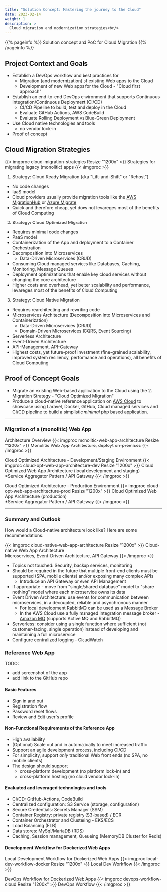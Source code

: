 ```yaml
---
title: "Solution Concept: Mastering the journey to the Cloud"
date: 2023-02-14
weight: 1
description: >
  Cloud migration and modernization strategies<br/>
---
```


{{% pageinfo %}}
Solution concept and PoC for Cloud Migration
{{% /pageinfo %}}

## Project Context and Goals
- Establish a DevOps workflow and best practices for
  - Migration (and modernization) of existing Web apps to the Cloud
  - Development of new Web apps for the Cloud - "Cloud first approach"
- Establish an end-to-end DevOps environment that supports Continuous Integration/Continuous Deployment (CI/CD)
  - CI/CD Pipeline to build, test and deploy in the Cloud
  - Evaluate GitHub Actions, AWS CodeBuild
  - Evaluate Rolling Deployment vs Blue-Green Deployment
- Use Cloud native technologies and tools
  - no vendor lock-in
- Proof of concept

## Cloud Migration Strategies

{{< imgproc cloud-migration-strategies Resize "1200x" >}}
Strategies for migrating legacy (monolitic) apps
{{< /imgproc >}}

1. Strategy: Cloud Ready Migration (aka "Lift-and-Shift" or "Rehost")
  - No code changes
  - IaaS model
  - Cloud providers usually provide migration tools like the [AWS MigrationHub](<https://aws.amazon.com/de/migration-hub/>) or [Azure Migrate](https://azure.microsoft.com/de-de/products/azure-migrate/#product-overview)
  - Quick and therefore cheap, yet does not levareges most of the benefits of Cloud Computing
2. Strategy: Cloud Optimized Migration
  - Requires minimal code changes
  - PaaS model
  - Containerization of the App and deployment to a Container Orchestration
  - Decomposition into Microservices
    - Data-Driven Microservices (CRUD)
  - Consuming Cloud managed services like Databases, Caching, Monitoring, Message Queues
  - Deployment optimizations that enable key cloud services without changing the core architecture
  - Higher costs and overhead, yet better scalability and performance, levareges most of the benefits of Cloud Computing
3. Strategy: Cloud Native Migration
  - Requires rearchitecting and rewriting code
  - Microservices Architecture (Decomposition into Microservices and Containerization)
    - Data-Driven Microservices (CRUD)
    - Domain-Driven Microservices (CQRS, Event Sourcing)
  - Serverless Architecture
  - Event-Driven Architecture
  - API-Management, API-Gateway
  - Highest costs, yet future-proof investment (fine-grained scalability, improved system resiliency, performance and operations), all benefits of Cloud Computing

## Proof of Concept Goals
- Migrate an existing Web-based application to the Cloud using the 2. Migration Strategy - "Cloud Optimized Migration"
- Produce a cloud-native reference application on [AWS Cloud](https://aws.amazon.com/) to showcase using Laravel, Docker, GitHub, Cloud managed services and CI/CD pipeline to build a simplistic *minimal* php based application.

---
### Migration of a (monolitic) Web App
Architecture Overview
{{< imgproc monolitic-web-app-architecture Resize "1200x" >}}
Monolitic Web App Architecture, deployt on-premises
{{< /imgproc >}}

Cloud Optimized Architecture - Development/Staging Environment
{{< imgproc cloud-opt-web-app-architecture-dev Resize "1200x" >}}
Cloud Optimized Web App Architecture (local develepment and staging)<br />
*Service Aggregator Pattern / API Gateway
{{< /imgproc >}}


Cloud Optimized Architecture - Production Environment
{{< imgproc cloud-opt-web-app-architecture-prod Resize "1200x" >}}
Cloud Optimized Web App Architecture (production)<br />
*Service Aggregator Pattern / API Gateway
{{< /imgproc >}}

---

### Summary and Outlook
How would a Cloud-native architecture look like? Here are some recommendations.

{{< imgproc cloud-native-web-app-architecture Resize "1200x" >}}
Cloud-native Web App Architecture<br />
Microservices, Event-Driven Architecture, API Gateway
{{< /imgproc >}}

- Topics not touched: Security, backup services, monitoring
- Should be required in the future that multiple front-end clients must be supported (SPA, mobile clients) and/or exposing many complex APIs
  - Introduce an API Gateway or even API Management
- If appropriate - move from "single/shared database" model to "share nothing" model where each microservice owns its data
- Event Driven Architecture: use events for communication between microservices, in a decoupled, reliable and asynchronous manner
  - For local development RabbitMQ can be used as a Message Broker
  - In the AWS Cloud use a fully managed integration message broker - [Amazon MQ](https://aws.amazon.com/de/amazon-mq/) (supports Active MQ and RabbitMQ)
- Serverless: consider using a single function where sufficient (not customer-facing, single operation) instead of developing and maintaining a full microservice
- Configure centralized logging - CloudWatch

### Reference Web App

TODO:

- add screenshot of the app
- add link to the GitHub repo

#### Basic Features

- Sign in and out
- Registration flow
- Password reset flows
- Review and Edit user's profile

#### Non-Functional Requirements of the Reference App

- High availability
- (Optional) Scale out and in automatically to meet increased traffic
- Support an agile development process, including CI/CD
- For simplicity, support *only* traditional Web front ends (no SPA, no mobile clients)
- The design should support
  - cross-platform development (no platform lock-in) and
  - cross-platform hosting (no cloud vendor lock-in)

#### Evaluated and leveraged technologies and tools

- CI/CD: GitHub-Actions, CodeBuild
- Centralized configuration: S3 Service (storage, configuration)
- Secure Credentials: Secrets Manager (SSM)
- Container Registry: private registry (S3-based) / ECR
- Container Orchestrator and Clustering - EKS/ECS
- Load Balancing (ELB)
- Data stores: MySql/MariaDB (RDS)
- Caching, Session management, Queueing (MemoryDB Cluster for Redis)

#### Development Workflow for Dockerized Web Apps

Local Development Workflow for Dockerized Web Apps
{{< imgproc local-dev-workflow-docker Resize "1200x" >}}
Local Dev Workflow
{{< /imgproc >}}

DevOps Workflow for Dockerized Web Apps
{{< imgproc devops-workflow-cloud Resize "1200x" >}}
DevOps Workflow
{{< /imgproc >}}
